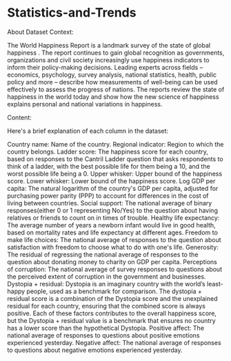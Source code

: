 # Statistics-and-Trends

About Dataset
Context:

The World Happiness Report is a landmark survey of the state of global happiness . The report continues to gain global recognition as governments, organizations and civil society increasingly use happiness indicators to inform their policy-making decisions. Leading experts across fields – economics, psychology, survey analysis, national statistics, health, public policy and more – describe how measurements of well-being can be used effectively to assess the progress of nations. The reports review the state of happiness in the world today and show how the new science of happiness explains personal and national variations in happiness.

Content:

Here's a brief explanation of each column in the dataset:

Country name: Name of the country.
Regional indicator: Region to which the country belongs.
Ladder score: The happiness score for each country, based on responses to the Cantril Ladder question that asks respondents to think of a ladder, with the best possible life for them being a 10, and the worst possible life being a 0.
Upper whisker: Upper bound of the happiness score.
Lower whisker: Lower bound of the happiness score.
Log GDP per capita: The natural logarithm of the country's GDP per capita, adjusted for purchasing power parity (PPP) to account for differences in the cost of living between countries.
Social support: The national average of binary responses(either 0 or 1 representing No/Yes) to the question about having relatives or friends to count on in times of trouble.
Healthy life expectancy: The average number of years a newborn infant would live in good health, based on mortality rates and life expectancy at different ages.
Freedom to make life choices: The national average of responses to the question about satisfaction with freedom to choose what to do with one's life.
Generosity: The residual of regressing the national average of responses to the question about donating money to charity on GDP per capita.
Perceptions of corruption: The national average of survey responses to questions about the perceived extent of corruption in the government and businesses.
Dystopia + residual: Dystopia is an imaginary country with the world’s least-happy people, used as a benchmark for comparison. The dystopia + residual score is a combination of the Dystopia score and the unexplained residual for each country, ensuring that the combined score is always positive. Each of these factors contributes to the overall happiness score, but the Dystopia + residual value is a benchmark that ensures no country has a lower score than the hypothetical Dystopia.
Positive affect: The national average of responses to questions about positive emotions experienced yesterday.
Negative affect: The national average of responses to questions about negative emotions experienced yesterday.
